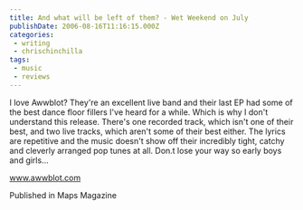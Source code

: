 ```yaml
---
title: And what will be left of them? - Wet Weekend on July
publishDate: 2006-08-16T11:16:15.000Z
categories:
 - writing
 - chrischinchilla
tags:
 - music 
 - reviews
---
```


I love Awwblot? They're an excellent live band and their last EP had some of the best dance floor fillers I've heard for a while. Which is why I don't understand this release. There's one recorded track, which isn't one of their best, and two live tracks, which aren't some of their best either. The lyrics are repetitive and the music doesn't show off their incredibly tight, catchy and cleverly arranged pop tunes at all. Don.t lose your way so early boys and girls...

<a href='https://www.awwblot.com' target='_blank'>www.awwblot.com</a>

Published in Maps Magazine
